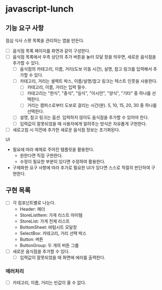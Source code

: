 # javascript-lunch

## 기능 요구 사항

점심 식사 스팟 목록을 관리하는 앱을 만든다.

- [ ] 음식점 목록 페이지를 화면과 같이 구성한다.
- [ ] 음식점 목록에서 우측 상단의 추가 버튼을 눌러 모달 창을 띄우면, 새로운 음식점을 추가할 수 있다.
  - [ ] 음식점의 카테고리, 이름, 거리(도보 이동 시간), 설명, 참고 링크를 입력해서 추가할 수 있다.
  - [ ] 카테고리, 거리는 셀렉트 박스, 이름/설명/참고 링크는 텍스트 인풋을 사용한다.
    - [ ] 카테고리, 이름, 거리는 입력 필수.
    - [ ] 카테고리는 "한식", "중식", "일식", "아시안", "양식", "기타" 중 하나를 선택한다.
    - [ ] 거리는 캠퍼스로부터 도보로 걸리는 시간(분). 5, 10, 15, 20, 30 중 하나를 선택한다.
  - [ ] 설명, 참고 링크는 옵션. 입력하지 않아도 음식점을 추가할 수 있어야 한다.
  - [ ] 입력값이 잘못되었을 때 사용자에게 알려주는 방식은 자유롭게 구현한다.
- [ ] 새로고침 시 이전에 추가한 새로운 음식점 정보는 초기화된다.

UI

- 필요에 따라 예제로 주어진 템플릿을 활용한다.
  - 원한다면 직접 구현한다.
  - 수정이 필요한 부분이 있다면 수정하여 활용한다.
- 구체화한 요구 사항에 따라 추가로 필요한 UI가 있다면 스스로 적절히 판단하여 구현한다.

## 구현 목록

- [ ] 각 컴포넌트별로 나눈다.
  - Header: 헤더
  - StoreListItem: 가게 리스트 아이템
  - StoreList: 가게 전체 리스트
  - BottomSheet: 바텀시트 모달창
  - SelectBox: 카테고리, 거리 선택 박스
  - Button: 버튼
  - ButtonGroup: 두 개의 버튼 그룹
- [ ] 새로운 음식점을 추가할 수 있다.
  - [ ] 입력값이 잘못되었을 때 화면에 에러를 출력한다.

### 에러처리

- [ ] 카테고리, 이름, 거리는 빈값이 올 수 없다.
